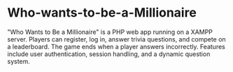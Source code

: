 # Who-wants-to-be-a-Millionaire
"Who Wants to Be a Millionaire" is a PHP web app running on a XAMPP server. Players can register, log in, answer trivia questions, and compete on a leaderboard. The game ends when a player answers incorrectly. Features include user authentication, session handling, and a dynamic question system.
